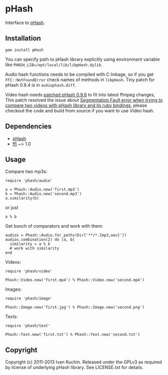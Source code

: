 # pHash

Interface to [pHash](http://pHash.org/).

## Installation

    gem install pHash

You can specify path to pHash library explicitly using environment variable like `PHASH_LIB=/opt/local/lib/libpHash.dylib`.

Audio hash functions needs to be compiled with C linkage, so if you get `FFI::NotFoundError` check names of methods in `libpHash`. Tiny patch for pHash 0.9.4 is in `audiophash.diff`.

Video hash needs [patched pHash 0.9.6](https://github.com/hszcg/pHash-0.9.6) to fit into latest ffmpeg changes, This patch resolved the issue about [Segmentation Fault error when trying to compare two videos with pHash library and its ruby bindings](http://stackoverflow.com/q/23414036/96823), please checkout the code and build from source if you want to use Video hash.

## Dependencies

* [pHash](http://www.phash.org/download/)
* [ffi](https://github.com/ffi/ffi#readme) ~> 1.0

## Usage

Compare two mp3s:

    require 'phash/audio'

    a = Phash::Audio.new('first.mp3')
    b = Phash::Audio.new('second.mp3')
    a.similarity(b)

or just

    a % b

Get bunch of comparators and work with them:

    audios = Phash::Audio.for_paths(Dir['**/*.{mp3,wav}'])
    audios.combination(2) do |a, b|
      similarity = a % b
      # work with similarity
    end

Videos:

    require 'phash/video'

    Phash::Video.new('first.mp4') % Phash::Video.new('second.mp4')

Images:

    require 'phash/image'

    Phash::Image.new('first.jpg') % Phash::Image.new('second.png')

Texts:

    require 'phash/text'

    Phash::Text.new('first.txt') % Phash::Text.new('second.txt')

## Copyright

Copyright (c) 2011-2013 Ivan Kuchin.
Released under the GPLv3 as required by license of underlying pHash library.
See LICENSE.txt for details.
